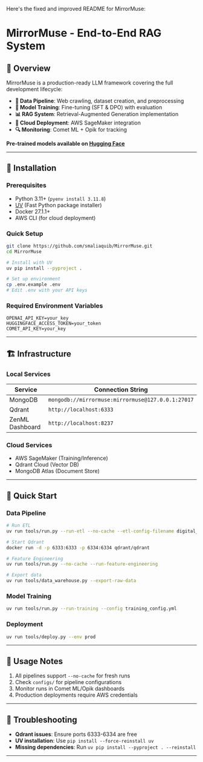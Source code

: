 Here's the fixed and improved README for MirrorMuse:

# MirrorMuse - End-to-End RAG System  

## 📌 Overview  

MirrorMuse is a production-ready LLM framework covering the full development lifecycle:

- **📝 Data Pipeline**: Web crawling, dataset creation, and preprocessing
- **🔄 Model Training**: Fine-tuning (SFT & DPO) with evaluation
- **📊 RAG System**: Retrieval-Augmented Generation implementation
- **🚀 Cloud Deployment**: AWS SageMaker integration
- **🔍 Monitoring**: Comet ML + Opik for tracking

**Pre-trained models available on [Hugging Face](https://huggingface.co/SkillRipper)**

---

## 🔧 Installation  

### Prerequisites  
- Python 3.11+ (`pyenv install 3.11.8`)
- [UV](https://github.com/astral-sh/uv) (Fast Python package installer)
- Docker 27.1.1+
- AWS CLI (for cloud deployment)

### Quick Setup  
```bash
git clone https://github.com/smaliaquib/MirrorMuse.git
cd MirrorMuse

# Install with UV
uv pip install --pyproject .

# Set up environment
cp .env.example .env
# Edit .env with your API keys
```

### Required Environment Variables
```
OPENAI_API_KEY=your_key
HUGGINGFACE_ACCESS_TOKEN=your_token
COMET_API_KEY=your_key
```

---

## 🏗️ Infrastructure  

### Local Services  
| Service          | Connection String                                 |
|------------------|---------------------------------------------------|
| MongoDB          | `mongodb://mirrormuse:mirrormuse@127.0.0.1:27017` |
| Qdrant           | `http://localhost:6333`                           |
| ZenML Dashboard  | `http://localhost:8237`                           |

### Cloud Services  
- AWS SageMaker (Training/Inference)
- Qdrant Cloud (Vector DB)
- MongoDB Atlas (Document Store)

---

## 🚀 Quick Start  

### Data Pipeline  
```bash
# Run ETL
uv run tools/run.py --run-etl --no-cache --etl-config-filename digital_data_etl.yml

# Start Qdrant
docker run -d -p 6333:6333 -p 6334:6334 qdrant/qdrant

# Feature Engineering  
uv run tools/run.py --no-cache --run-feature-engineering

# Export data
uv run tools/data_warehouse.py --export-raw-data
```

### Model Training  
```bash
uv run tools/run.py --run-training --config training_config.yml
```

### Deployment  
```bash
uv run tools/deploy.py --env prod
```

---

## 📝 Usage Notes  

1. All pipelines support `--no-cache` for fresh runs
2. Check `configs/` for pipeline configurations
3. Monitor runs in Comet ML/Opik dashboards
4. Production deployments require AWS credentials

---

## 🔧 Troubleshooting  

- **Qdrant issues**: Ensure ports 6333-6334 are free
- **UV installation**: Use `pip install --force-reinstall uv`
- **Missing dependencies**: Run `uv pip install --pyproject . --reinstall`
---
